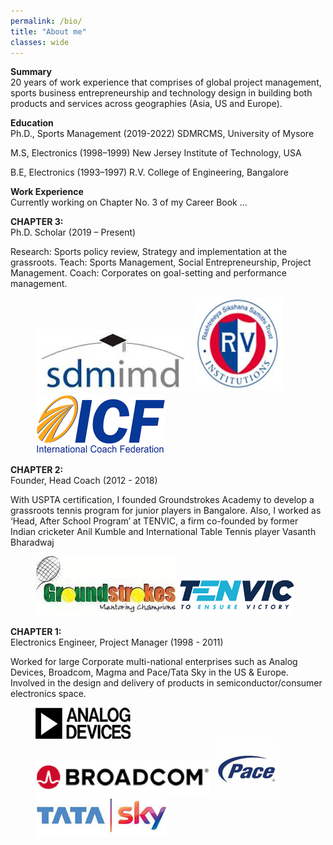 ```yaml
---
permalink: /bio/
title: "About me"
classes: wide
---
```


**Summary**  
20 years of work experience that comprises of global project management, sports business
entrepreneurship and technology design in building both products and services across
geographies (Asia, US and Europe).

**Education**  
Ph.D., Sports Management (2019-2022)
SDMRCMS, University of Mysore

M.S, Electronics (1998–1999)
New Jersey Institute of Technology, USA

B.E, Electronics (1993–1997)
R.V. College of Engineering, Bangalore

**Work Experience**  
Currently working on Chapter No. 3 of my Career Book ...

**CHAPTER 3:**  
Ph.D. Scholar (2019 – Present) 

Research: Sports policy review, Strategy and implementation at the grassroots.
Teach: Sports Management, Social Entrepreneurship, Project Management.
Coach: Corporates on goal-setting and performance management. 

<figure class="third">
    <a href="/assets/images/sdmimd.png"><img src="/assets/images/sdmimd.png"></a>
    <a href="/assets/images/rvce.png"><img src="/assets/images/rvce.png"></a>
    <a href="/assets/images/icf.png"><img src="/assets/images/icf.png"></a>
</figure>

**CHAPTER 2:**  
Founder, Head Coach (2012 - 2018)

With USPTA certification, I founded Groundstrokes Academy to develop a grassroots tennis program for junior players in Bangalore. Also, I worked as ‘Head, After School Program’ at TENVIC, a firm co-founded by former Indian cricketer Anil Kumble and International Table Tennis player Vasanth Bharadwaj

<figure class="half">
    <a href="/assets/images/gs.png"><img src="/assets/images/gs.png"></a>
    <a href="/assets/images/tenvic.png"><img src="/assets/images/tenvic.png"></a>
</figure>

**CHAPTER 1:**  
Electronics Engineer, Project Manager (1998 - 2011)

Worked for large Corporate multi-national enterprises such as Analog Devices, Broadcom, Magma and Pace/Tata Sky in the US & Europe. Involved in the design and delivery of products in semiconductor/consumer electronics space.

<figure class="fourth">
    <a href="/assets/images/ad.png"><img src="/assets/images/ad.png"></a>
    <a href="/assets/images/bd.png"><img src="/assets/images/bd.png"></a>
    <a href="/assets/images/pace.png"><img src="/assets/images/pace.png"></a>
    <a href="/assets/images/tatasky.png"><img src="/assets/images/tatasky.png"></a>
</figure>

